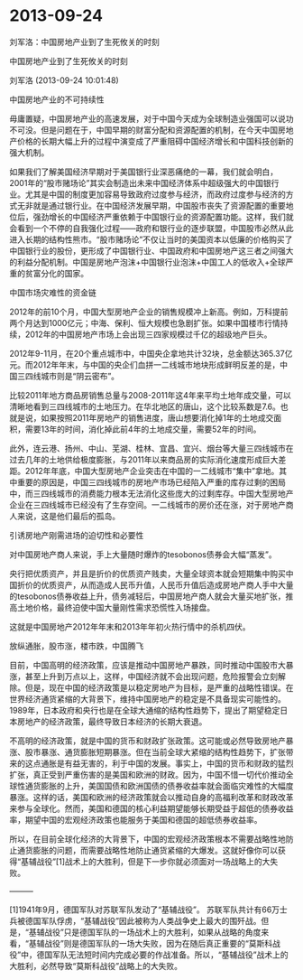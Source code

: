 # 2013-09-24

刘军洛：中国房地产业到了生死攸关的时刻

中国房地产业到了生死攸关的时刻

刘军洛 (2013-09-24 10:01:48)

中国房地产业的不可持续性

毋庸置疑，中国房地产业的高速发展，对于中国今天成为全球制造业强国可以说功不可没。但是问题在于，中国早期的财富分配和资源配置的机制，在今天中国房地产价格的长期大幅上升的过程中演变成了严重阻碍中国经济增长和中国科技创新的强大机制。

如果我们了解美国经济早期对于美国银行业深恶痛绝的一幕，我们就会明白，2001年的“股市赌场论”其实会制造出未来中国经济体系中超级强大的中国银行业。尤其是中国的制度更加容易导致政府过度参与经济，而政府过度参与经济的方式无非就是通过银行业。在中国经济发展早期，中国股市丧失了资源配置的重要地位后，强劲增长的中国经济严重依赖于中国银行业的资源配置功能。这样，我们就会看到一个不停的自我强化过程——政府和银行业的逐步联盟，中国股市必然从此进入长期的结构性熊市。“股市赌场论”不仅让当时的美国资本以低廉的价格购买了中国银行业的股份，更形成了中国银行业、中国政府和中国房地产这三者之间强大的利益分配机制。中国是房地产泡沫+中国银行业泡沫+中国工人的低收入+全球严重的贫富分化的国家。

中国市场灾难性的资金链

2012年的前10个月，中国大型房地产企业的销售规模冲上新高。例如，万科提前两个月达到1000亿元；中海、保利、恒大规模也急剧扩张。如果中国楼市行情持续，2012年的中国房地产市场上会出现三四家规模过千亿的超级地产巨头。

2012年9-11月，在20个重点城市中，中国央企拿地共计32块，总金额达365.37亿元。而2012年年末，与中国的央企们血拼一二线城市地块形成鲜明反差的是，中国三四线城市则是“阴云密布”。

比较2011年地方商品房销售总量与2008-2011年这4年来平均土地年成交量，可以清晰地看到三四线城市的土地压力。在华北地区的唐山，这个比较系数是7.6。也就是说，如果按照2011年房地产的销售进度，唐山想要消化掉1年的土地成交面积，需要13年的时间，消化掉此前4年的土地成交量，需要52年的时间。

此外，连云港、扬州、中山、芜湖、桂林、宜昌、宜兴、烟台等大量三四线城市在过去几年的土地供给极度膨胀，与2011年以来商品房的实际消化速度形成巨大差距。2012年年底，中国大型房地产企业突击在中国的一二线城市“集中”拿地。其中重要的原因是，中国三四线城市的房地产市场已经陷入严重的库存过剩的困局中，而三四线城市的消费能力根本无法消化这些庞大的过剩库存。中国大型房地产企业在三四线城市已经没有了生存空间。一二线城市的房价还在涨，对于房地产商人来说，这是他们最后的孤岛。

引诱房地产刚需进场的迫切性和必要性

对中国房地产商人来说，手上大量随时爆炸的tesobonos债券会大幅“蒸发”。

央行把优质资产，并且是折价的优质资产贱卖，大量全球资本就会短期集中购买中国折价的优质资产，从而造成人民币升值，人民币升值后造成房地产商人手中大量的tesobonos债券收益上升，债务减轻后，中国房地产商人就会大量买地扩张，推高土地价格，最终迫使中国大量刚性需求恐慌性入场接盘。

这就是中国房地产2012年年末和2013年年初火热行情中的杀机四伏。

放纵通胀，股市涨，楼市跌，中国腾飞

目前，中国高明的经济政策，应该是推动中国房地产暴跌，同时推动中国股市大暴涨，甚至上升到万点以上，这样，中国经济就不会出现问题，危险报警会立刻解除。但是，现在中国的经济政策是以稳定房地产为目标，是严重的战略性错误。在世界经济通货紧缩的大背景下，维持中国房地产的稳定是不具备现实可能性的。1989年，日本政府和央行也是在全球大通缩的结构性趋势下，提出了期望稳定日本房地产的经济政策，最终导致日本经济的长期大衰退。

不高明的经济政策，就是中国的货币和财政扩张政策。这可能或必然导致房地产暴涨、股市暴涨、通货膨胀短期暴涨。但在当前全球大紧缩的结构性趋势下，扩张带来的这点通胀是有益无害的，利于中国的发展。事实上，中国的货币和财政的猛烈扩张，真正受到严重伤害的是美国和欧洲的财政。因为，中国不惜一切代价推动全球性通货膨胀的上升，美国国债和欧洲国债的债券收益率就会面临灾难性的大幅度暴涨。这样的话，美国和欧洲的经济政策就会以推动自身的高福利改革和财政改革来参与全球化。然而，美国和德国的核心利益期望能够长期受益于超低的债券收益率，期望中国的宏观经济政策也能服务于美国和德国的超低债券收益率。

所以，在目前全球化经济的大背景下，中国的宏观经济政策根本不需要战略性地防止通货膨胀的问题，而需要战略性地防止通货紧缩的大爆发。这就好像你可以获得“基辅战役”[1]战术上的大胜利，但是下一步你就必须面对一场战略上的大失败。

———

[1]1941年9月，德国军队对苏联军队发动了“基辅战役”。 苏联军队共计有66万士兵被德国军队俘虏，“基辅战役”因此被称为人类战争史上最大的围歼战。但是，“基辅战役”只是德国军队的一场战术上的大胜利，如果从战略的角度来看，“基辅战役”则是德国军队的一场大失败，因为在随后真正重要的“莫斯科战役”中，德国军队无法短时间内完成必要的作战准备。所以，“基辅战役”战术上的大胜利，必然导致“莫斯科战役”战略上的大失败。
